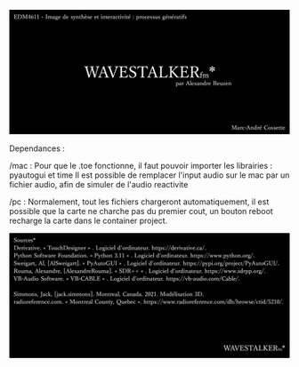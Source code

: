 ![titlecardwavestalker.png](pc/titlecardwavestalker.png)

Dependances : 

/mac : Pour que le .toe fonctionne, il faut pouvoir importer les librairies : pyautogui et time
Il est possible de remplacer l'input audio sur le mac par un fichier audio, afin de simuler de l'audio reactivite

/pc : Normalement, tout les fichiers chargeront automatiquement, il est possible que la carte ne charche pas du premier cout, un bouton reboot recharge la carte dans le container project.

![wavestalkerbiblio](wavestalkerbiblio.png)
